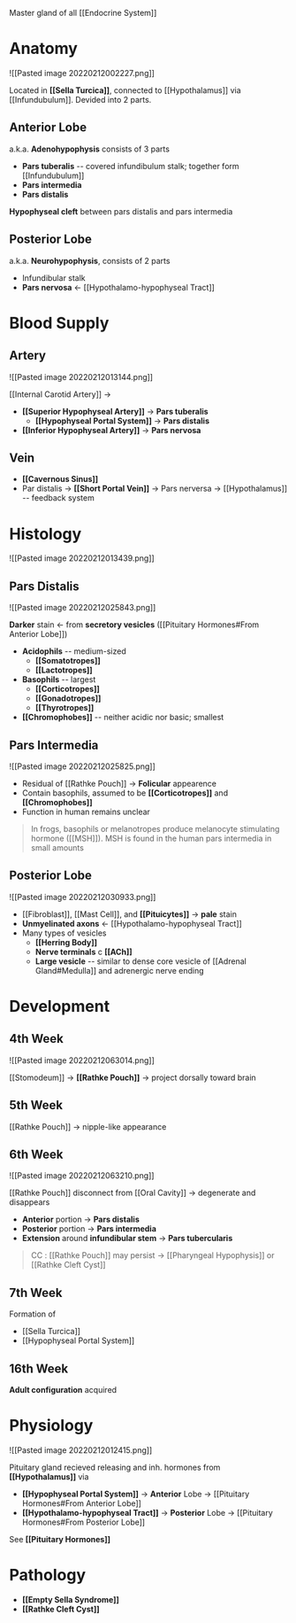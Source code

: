 Master gland of all [[Endocrine System]]

# Anatomy

![[Pasted image 20220212002227.png]]

Located in **[[Sella Turcica]]**, connected to [[Hypothalamus]] via [[Infundubulum]]. Devided into 2 parts.

## Anterior Lobe
a.k.a. **Adenohypophysis** consists of 3 parts
- **Pars tuberalis** -- covered infundibulum stalk; together form [[Infundubulum]]
- **Pars intermedia**
- **Pars distalis**

**Hypophyseal cleft** between pars distalis and pars intermedia

## Posterior Lobe
a.k.a. **Neurohypophysis**, consists of 2 parts
- Infundibular stalk
- **Pars nervosa** ← [[Hypothalamo-hypophyseal Tract]]

# Blood Supply
## Artery
![[Pasted image 20220212013144.png]]

[[Internal Carotid Artery]] →
- **[[Superior Hypophyseal Artery]]** → **Pars tuberalis**
	- **[[Hypophyseal Portal System]]** → **Pars distalis**
- **[[Inferior Hypophyseal Artery]]** → **Pars nervosa**

## Vein
- **[[Cavernous Sinus]]**
- Par distalis → **[[Short Portal Vein]]** → Pars nerversa → [[Hypothalamus]] -- feedback system

# Histology

![[Pasted image 20220212013439.png]]

## Pars Distalis

![[Pasted image 20220212025843.png]]

**Darker** stain ← from **secretory vesicles** ([[Pituitary Hormones#From Anterior Lobe]])
- **Acidophils** -- medium-sized
	- **[[Somatotropes]]**
	- **[[Lactotropes]]**
- **Basophils** -- largest
	- **[[Corticotropes]]**
	- **[[Gonadotropes]]**
	- **[[Thyrotropes]]**
- **[[Chromophobes]]** -- neither acidic nor basic; smallest

## Pars Intermedia

![[Pasted image 20220212025825.png]]

- Residual of [[Rathke Pouch]] → **Folicular** appearence
- Contain basophils, assumed to be **[[Corticotropes]]** and **[[Chromophobes]]**
- Function in human remains unclear
>  In frogs, basophils or melanotropes produce melanocyte stimulating hormone ([[MSH]]). MSH is found in the human pars intermedia in small amounts

## Posterior Lobe

![[Pasted image 20220212030933.png]]

- [[Fibroblast]], [[Mast Cell]], and **[[Pituicytes]]** → **pale** stain
- **Unmyelinated axons** ← [[Hypothalamo-hypophyseal Tract]]
- Many types of vesicles
	- **[[Herring Body]]**
	- **Nerve terminals** c **[[ACh]]**
	- **Large vesicle** -- similar to dense core vesicle of [[Adrenal Gland#Medulla]] and adrenergic nerve ending

# Development
## 4th Week

![[Pasted image 20220212063014.png]]

[[Stomodeum]] → **[[Rathke Pouch]]** → project dorsally toward brain

## 5th Week
[[Rathke Pouch]] → nipple-like appearance

## 6th Week

![[Pasted image 20220212063210.png]]

[[Rathke Pouch]] disconnect from [[Oral Cavity]] → degenerate and disappears
- **Anterior** portion → **Pars distalis**
- **Posterior** portion → **Pars intermedia**
- **Extension** around **infundibular stem** → **Pars tubercularis**

> CC : [[Rathke Pouch]] may persist → [[Pharyngeal Hypophysis]] or [[Rathke Cleft Cyst]]

## 7th Week
Formation of 
- [[Sella Turcica]]
- [[Hypophyseal Portal System]]

## 16th Week
**Adult configuration** acquired

# Physiology

![[Pasted image 20220212012415.png]]

Pituitary gland recieved releasing and inh. hormones from **[[Hypothalamus]]** via
- **[[Hypophyseal Portal System]]** → **Anterior** Lobe → [[Pituitary Hormones#From Anterior Lobe]]
- **[[Hypothalamo-hypophyseal Tract]]** → **Posterior** Lobe → [[Pituitary Hormones#From Posterior Lobe]]

See **[[Pituitary Hormones]]**

# Pathology
- **[[Empty Sella Syndrome]]**
- **[[Rathke Cleft Cyst]]**